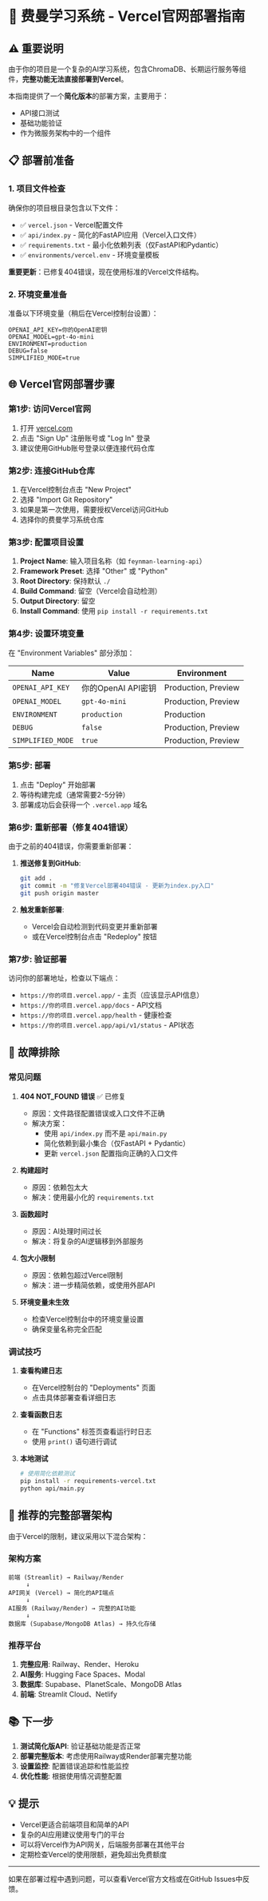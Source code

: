 # 🚀 费曼学习系统 - Vercel官网部署指南

## ⚠️ 重要说明

由于你的项目是一个复杂的AI学习系统，包含ChromaDB、长期运行服务等组件，**完整功能无法直接部署到Vercel**。

本指南提供了一个**简化版本**的部署方案，主要用于：
- API接口测试
- 基础功能验证
- 作为微服务架构中的一个组件

## 📋 部署前准备

### 1. 项目文件检查
确保你的项目根目录包含以下文件：
- ✅ `vercel.json` - Vercel配置文件
- ✅ `api/index.py` - 简化的FastAPI应用（Vercel入口文件）
- ✅ `requirements.txt` - 最小化依赖列表（仅FastAPI和Pydantic）
- ✅ `environments/vercel.env` - 环境变量模板

**重要更新**：已修复404错误，现在使用标准的Vercel文件结构。

### 2. 环境变量准备
准备以下环境变量（稍后在Vercel控制台设置）：
```
OPENAI_API_KEY=你的OpenAI密钥
OPENAI_MODEL=gpt-4o-mini
ENVIRONMENT=production
DEBUG=false
SIMPLIFIED_MODE=true
```

## 🌐 Vercel官网部署步骤

### 第1步: 访问Vercel官网
1. 打开 [vercel.com](https://vercel.com)
2. 点击 "Sign Up" 注册账号或 "Log In" 登录
3. 建议使用GitHub账号登录以便连接代码仓库

### 第2步: 连接GitHub仓库
1. 在Vercel控制台点击 "New Project"
2. 选择 "Import Git Repository"
3. 如果是第一次使用，需要授权Vercel访问GitHub
4. 选择你的费曼学习系统仓库

### 第3步: 配置项目设置
1. **Project Name**: 输入项目名称（如 `feynman-learning-api`）
2. **Framework Preset**: 选择 "Other" 或 "Python"
3. **Root Directory**: 保持默认 `./`
4. **Build Command**: 留空（Vercel会自动检测）
5. **Output Directory**: 留空
6. **Install Command**: 使用 `pip install -r requirements.txt`

### 第4步: 设置环境变量
在 "Environment Variables" 部分添加：

| Name | Value | Environment |
|------|-------|-------------|
| `OPENAI_API_KEY` | 你的OpenAI API密钥 | Production, Preview |
| `OPENAI_MODEL` | `gpt-4o-mini` | Production, Preview |
| `ENVIRONMENT` | `production` | Production |
| `DEBUG` | `false` | Production, Preview |
| `SIMPLIFIED_MODE` | `true` | Production, Preview |

### 第5步: 部署
1. 点击 "Deploy" 开始部署
2. 等待构建完成（通常需要2-5分钟）
3. 部署成功后会获得一个 `.vercel.app` 域名

### 第6步: 重新部署（修复404错误）
由于之前的404错误，你需要重新部署：

1. **推送修复到GitHub**:
   ```bash
   git add .
   git commit -m "修复Vercel部署404错误 - 更新为index.py入口"
   git push origin master
   ```

2. **触发重新部署**:
   - Vercel会自动检测到代码变更并重新部署
   - 或在Vercel控制台点击 "Redeploy" 按钮

### 第7步: 验证部署
访问你的部署地址，检查以下端点：
- `https://你的项目.vercel.app/` - 主页（应该显示API信息）
- `https://你的项目.vercel.app/docs` - API文档
- `https://你的项目.vercel.app/health` - 健康检查
- `https://你的项目.vercel.app/api/v1/status` - API状态

## 🔧 故障排除

### 常见问题

1. **404 NOT_FOUND 错误** ✅ 已修复
   - 原因：文件路径配置错误或入口文件不正确
   - 解决方案：
     - 使用 `api/index.py` 而不是 `api/main.py`
     - 简化依赖到最小集合（仅FastAPI + Pydantic）
     - 更新 `vercel.json` 配置指向正确的入口文件

2. **构建超时**
   - 原因：依赖包太大
   - 解决：使用最小化的 `requirements.txt`

2. **函数超时**
   - 原因：AI处理时间过长
   - 解决：将复杂的AI逻辑移到外部服务

3. **包大小限制**
   - 原因：依赖包超过Vercel限制
   - 解决：进一步精简依赖，或使用外部API

4. **环境变量未生效**
   - 检查Vercel控制台中的环境变量设置
   - 确保变量名称完全匹配

### 调试技巧

1. **查看构建日志**
   - 在Vercel控制台的 "Deployments" 页面
   - 点击具体部署查看详细日志

2. **查看函数日志**
   - 在 "Functions" 标签页查看运行时日志
   - 使用 `print()` 语句进行调试

3. **本地测试**
   ```bash
   # 使用简化依赖测试
   pip install -r requirements-vercel.txt
   python api/main.py
   ```

## 🚀 推荐的完整部署架构

由于Vercel的限制，建议采用以下混合架构：

### 架构方案
```
前端 (Streamlit) → Railway/Render
     ↓
API网关 (Vercel) → 简化的API端点
     ↓
AI服务 (Railway/Render) → 完整的AI功能
     ↓
数据库 (Supabase/MongoDB Atlas) → 持久化存储
```

### 推荐平台
1. **完整应用**: Railway、Render、Heroku
2. **AI服务**: Hugging Face Spaces、Modal
3. **数据库**: Supabase、PlanetScale、MongoDB Atlas
4. **前端**: Streamlit Cloud、Netlify

## 📚 下一步

1. **测试简化版API**: 验证基础功能是否正常
2. **部署完整版本**: 考虑使用Railway或Render部署完整功能
3. **设置监控**: 配置错误追踪和性能监控
4. **优化性能**: 根据使用情况调整配置

## 💡 提示

- Vercel更适合前端项目和简单的API
- 复杂的AI应用建议使用专门的平台
- 可以将Vercel作为API网关，后端服务部署在其他平台
- 定期检查Vercel的使用限额，避免超出免费额度

---

如果在部署过程中遇到问题，可以查看Vercel官方文档或在GitHub Issues中反馈。
